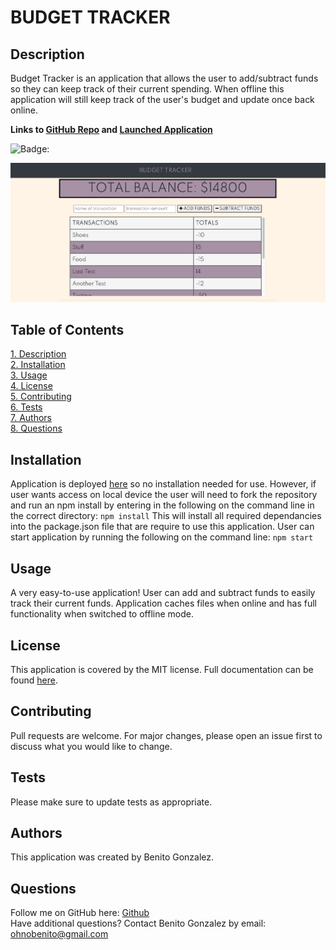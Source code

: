 # **BUDGET TRACKER**

## Description
Budget Tracker is an application that allows the user to add/subtract funds so they can keep track of their current spending. When offline this application will still keep track of the user's budget and update once back online.

**Links to [GitHub Repo](https://github.com/ohnobenito/budget-tracker) and [Launched Application](https://polar-journey-66901.herokuapp.com/)**

![Badge:](https://img.shields.io/badge/License-mit-brightgreen)

![**Screenshot of Deployed App:**](/public/demo.png)


## Table of Contents
[1. Description](#Description)<br>
[2. Installation](#Installation)<br>
[3. Usage](#Usage)<br>
[4. License](License)<br>
[5. Contributing](#Contributing)<br>
[6. Tests](#Tests)<br>
[7. Authors](#Authors)<br>
[8. Questions](#Questions)<br>

  
## Installation 
Application is deployed [here](https://polar-journey-66901.herokuapp.com/) so no installation needed for use. However, if user wants access on local device the user will need to fork the repository and run an npm install by entering in the following on the command line in the correct directory:
`npm install`
This will install all required dependancies into the package.json file that are require to use this application. User can start application by running the following on the command line:
`npm start`

## Usage 
A very easy-to-use application! User can add and subtract funds to easily track their current funds. Application caches files when online and has full functionality when switched to offline mode. 

## License
This application is covered by the MIT license. Full documentation can be found [here](https://choosealicense.com/licenses/mit).

## Contributing
Pull requests are welcome. For major changes, please open an issue first to discuss what you would like to change.

## Tests
Please make sure to update tests as appropriate.

## Authors
This application was created by Benito Gonzalez.

## Questions
Follow me on GitHub here: [Github](https://www.github.com/Ohnobenito)<br>
Have additional questions? Contact Benito Gonzalez by email: ohnobenito@gmail.com
